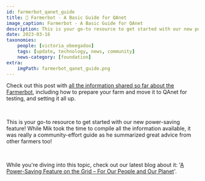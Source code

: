 ```yaml
---
id: farmerbot_qanet_guide
title: 🤖 Farmerbot - A Basic Guide for QAnet
image_caption: Farmerbot - A Basic Guide for QAnet
description: This is your go-to resource to get started with our new power-saving feature!
date: 2023-03-16
taxonomies:
    people: [victoria_obeegadoo]
    tags: [update, technology, news, community]
    news-category: [foundation]
extra:
    imgPath: farmerbot_qanet_guide.png
---
```


Check out this post with [all the information shared so far about the Farmerbot](https://forum.threefold.io/t/farmerbot-basic-guide-for-qa-net/3845), including how to prepare your farm and move it to QAnet for testing, and setting it all up.

<br/>

This is your go-to resource to get started with our new power-saving feature! While Mik took the time to compile all the information available, it was really a community-effort guide as he summarized great advice from other farmers too!

<br/>

While you're diving into this topic, check out our latest blog about it: '[A Power-Saving Feature on the Grid – For Our People and Our Planet](https://www.threefold.io/blog/power-saving/)'.